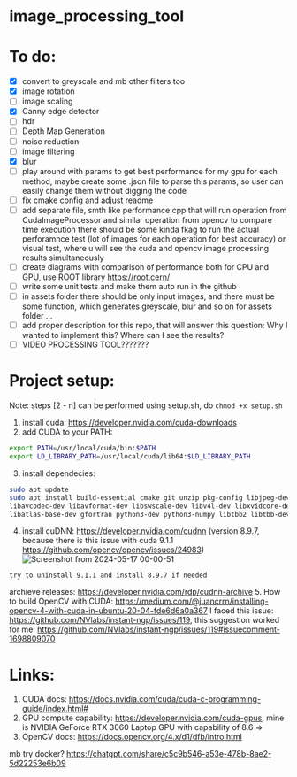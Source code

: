 # image_processing_tool

# To do: 
- [x] convert to greyscale and mb other filters too
- [x] image rotation
- [ ] image scaling
- [x] Canny edge detector
- [ ] hdr
- [ ] Depth Map Generation
- [ ] noise reduction
- [ ] image filtering
- [x] blur
- [ ] play around with params to get best performance for my gpu for each method, maybe create some .json file to parse this params, so user can easily change them without digging the code 
- [ ] fix cmake config and adjust readme
- [ ] add separate file, smth like performance.cpp that will run operation from CudaImageProcessor and similar operation from opencv to compare time execution
there should be some kinda fkag to run the actual perforamnce test (lot of images for each operation for best accuracy) or visual test, where u will see the cuda and opencv image processing results simultaneously
- [ ] create diagrams with comparison of performance both for CPU and GPU, use ROOT library https://root.cern/
- [ ] write some unit tests and make them auto run in the github
- [ ] in assets folder there should be only input images, and there must be some function, which generates greyscale, blur and so on for assets folder ... 
- [ ] add proper description for this repo, that will answer this question: Why I wanted to implement this? Where can I see the results? 
- [ ] VIDEO PROCESSING TOOL???????

# Project setup:
Note: steps [2 - n] can be performed using setup.sh, do ```chmod +x setup.sh```
1. install cuda: https://developer.nvidia.com/cuda-downloads
2. add CUDA to your PATH:
```bash
export PATH=/usr/local/cuda/bin:$PATH
export LD_LIBRARY_PATH=/usr/local/cuda/lib64:$LD_LIBRARY_PATH
```

3. install dependecies:
```bash
sudo apt update
sudo apt install build-essential cmake git unzip pkg-config libjpeg-dev libpng-dev libtiff-dev \
libavcodec-dev libavformat-dev libswscale-dev libv4l-dev libxvidcore-dev libx264-dev libgtk-3-dev \
libatlas-base-dev gfortran python3-dev python3-numpy libtbb2 libtbb-dev libdc1394-22-dev
```

4. install cuDNN: https://developer.nvidia.com/cudnn (version 8.9.7, because there is this issue with cuda 9.1.1 https://github.com/opencv/opencv/issues/24983)
![Screenshot from 2024-05-17 00-00-51](https://github.com/prumat4/image_processing_tool/assets/108902150/214912e0-158e-430f-ba87-b0f8fe3ac155)

```
try to uninstall 9.1.1 and install 8.9.7 if needed
```
archieve releases: https://developer.nvidia.com/rdp/cudnn-archive
5. How to build OpenCV with CUDA: https://medium.com/@juancrrn/installing-opencv-4-with-cuda-in-ubuntu-20-04-fde6d6a0a367
I faced this issue: https://github.com/NVlabs/instant-ngp/issues/119, this suggestion worked for me: https://github.com/NVlabs/instant-ngp/issues/119#issuecomment-1698809070
<!-- ```bash
sudo apt-get install -y libopencv-dev
``` -->

# Links: 
1. CUDA docs: https://docs.nvidia.com/cuda/cuda-c-programming-guide/index.html#
2. GPU compute capability: https://developer.nvidia.com/cuda-gpus, mine is NVIDIA GeForce RTX 3060 Laptop GPU with capability of 8.6 => 
3. OpenCV docs: https://docs.opencv.org/4.x/d1/dfb/intro.html



mb try docker? https://chatgpt.com/share/c5c9b546-a53e-478b-8ae2-5d22253e6b09